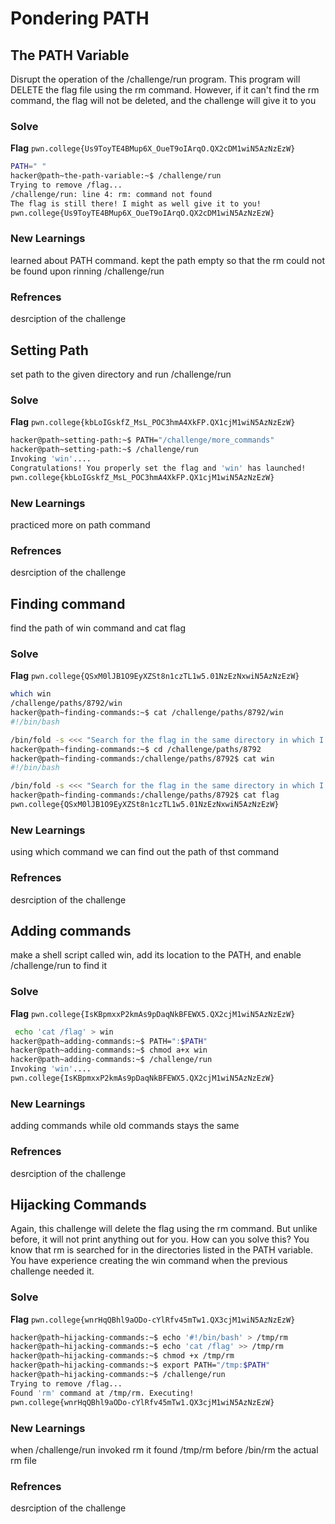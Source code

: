 # Pondering PATH

## The PATH Variable 
Disrupt the operation of the /challenge/run program. This program will DELETE the flag file using the rm command. However, if it can't find the rm command, the flag will not be deleted, and the challenge will give it to you

### Solve
**Flag** `pwn.college{Us9ToyTE4BMup6X_OueT9oIArqO.QX2cDM1wiN5AzNzEzW}`

```bash
PATH=" "
hacker@path~the-path-variable:~$ /challenge/run
Trying to remove /flag...
/challenge/run: line 4: rm: command not found
The flag is still there! I might as well give it to you!
pwn.college{Us9ToyTE4BMup6X_OueT9oIArqO.QX2cDM1wiN5AzNzEzW}
```
### New Learnings
learned about PATH command. kept the path empty so that the rm could not be found upon rinning /challenge/run

### Refrences
desrciption of the challenge



## Setting Path
set path to the given directory and run /challenge/run

### Solve
**Flag** `pwn.college{kbLoIGskfZ_MsL_POC3hmA4XkFP.QX1cjM1wiN5AzNzEzW}`

```bash
hacker@path~setting-path:~$ PATH="/challenge/more_commands"
hacker@path~setting-path:~$ /challenge/run
Invoking 'win'....
Congratulations! You properly set the flag and 'win' has launched!
pwn.college{kbLoIGskfZ_MsL_POC3hmA4XkFP.QX1cjM1wiN5AzNzEzW}
```
### New Learnings
practiced more on path command

### Refrences
desrciption of the challenge



## Finding command
find the path of win command and cat flag

### Solve
**Flag** `pwn.college{QSxM0lJB1O9EyXZSt8n1czTL1w5.01NzEzNxwiN5AzNzEzW}`

```bash
which win
/challenge/paths/8792/win
hacker@path~finding-commands:~$ cat /challenge/paths/8792/win
#!/bin/bash

/bin/fold -s <<< "Search for the flag in the same directory in which I am located!"
hacker@path~finding-commands:~$ cd /challenge/paths/8792
hacker@path~finding-commands:/challenge/paths/8792$ cat win
#!/bin/bash

/bin/fold -s <<< "Search for the flag in the same directory in which I am located!"
hacker@path~finding-commands:/challenge/paths/8792$ cat flag
pwn.college{QSxM0lJB1O9EyXZSt8n1czTL1w5.01NzEzNxwiN5AzNzEzW}
```
### New Learnings
using which command we can find out the path of thst command

### Refrences
desrciption of the challenge



## Adding commands
make a shell script called win, add its location to the PATH, and enable /challenge/run to find it

### Solve
**Flag** `pwn.college{IsKBpmxxP2kmAs9pDaqNkBFEWX5.QX2cjM1wiN5AzNzEzW}`

```bash
 echo 'cat /flag' > win
hacker@path~adding-commands:~$ PATH=":$PATH"
hacker@path~adding-commands:~$ chmod a+x win
hacker@path~adding-commands:~$ /challenge/run
Invoking 'win'....
pwn.college{IsKBpmxxP2kmAs9pDaqNkBFEWX5.QX2cjM1wiN5AzNzEzW}
```
### New Learnings
adding commands while old commands stays the same

### Refrences
desrciption of the challenge


## Hijacking Commands
Again, this challenge will delete the flag using the rm command. But unlike before, it will not print anything out for you.
How can you solve this? You know that rm is searched for in the directories listed in the PATH variable. You have experience creating the win command when the previous challenge needed it.


### Solve
**Flag** `pwn.college{wnrHqQBhl9aODo-cYlRfv45mTw1.QX3cjM1wiN5AzNzEzW}`

```bash
hacker@path~hijacking-commands:~$ echo '#!/bin/bash' > /tmp/rm
hacker@path~hijacking-commands:~$ echo 'cat /flag' >> /tmp/rm
hacker@path~hijacking-commands:~$ chmod +x /tmp/rm
hacker@path~hijacking-commands:~$ export PATH="/tmp:$PATH"
hacker@path~hijacking-commands:~$ /challenge/run
Trying to remove /flag...
Found 'rm' command at /tmp/rm. Executing!
pwn.college{wnrHqQBhl9aODo-cYlRfv45mTw1.QX3cjM1wiN5AzNzEzW}
```
### New Learnings
when /challenge/run invoked rm it found /tmp/rm before /bin/rm the actual rm file

### Refrences
desrciption of the challenge
